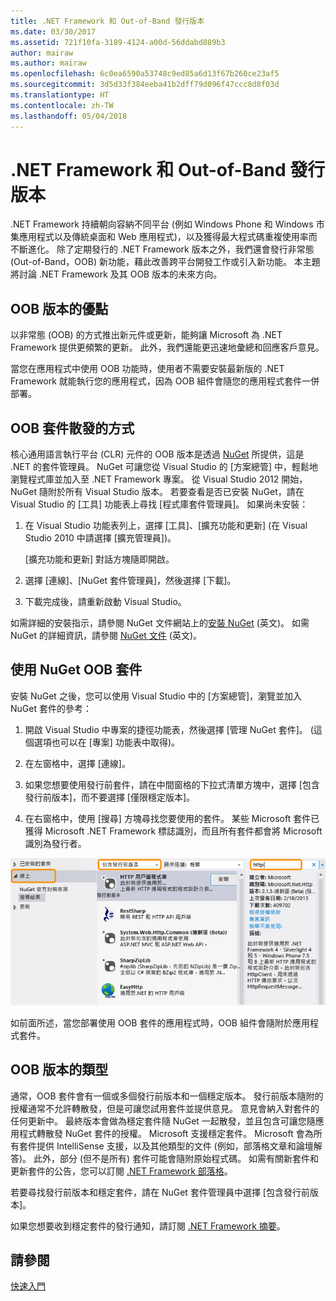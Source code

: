 ```yaml
---
title: .NET Framework 和 Out-of-Band 發行版本
ms.date: 03/30/2017
ms.assetid: 721f10fa-3189-4124-a00d-56ddabd889b3
author: mairaw
ms.author: mairaw
ms.openlocfilehash: 6c0ea6590a53748c9ed85a6d13f67b260ce23af5
ms.sourcegitcommit: 3d5d33f384eeba41b2dff79d096f47ccc8d8f03d
ms.translationtype: HT
ms.contentlocale: zh-TW
ms.lasthandoff: 05/04/2018
---
```

# <a name="the-net-framework-and-out-of-band-releases"></a>.NET Framework 和 Out-of-Band 發行版本
.NET Framework 持續朝向容納不同平台 (例如 Windows Phone 和 Windows 市集應用程式以及傳統桌面和 Web 應用程式)，以及獲得最大程式碼重複使用率而不斷進化。 除了定期發行的 .NET Framework 版本之外，我們還會發行非常態 (Out-of-Band，OOB) 新功能，藉此改善跨平台開發工作或引入新功能。 本主題將討論 .NET Framework 及其 OOB 版本的未來方向。  
  
## <a name="advantages-of-oob-releases"></a>OOB 版本的優點  
 以非常態 (OOB) 的方式推出新元件或更新，能夠讓 Microsoft 為 .NET Framework 提供更頻繁的更新。 此外，我們還能更迅速地彙總和回應客戶意見。  
  
 當您在應用程式中使用 OOB 功能時，使用者不需要安裝最新版的 .NET Framework 就能執行您的應用程式，因為 OOB 組件會隨您的應用程式套件一併部署。  
  
## <a name="how-oob-packages-are-distributed"></a>OOB 套件散發的方式  
核心通用語言執行平台 (CLR) 元件的 OOB 版本是透過 [NuGet](https://www.nuget.org/) 所提供，這是 .NET 的套件管理員。 NuGet 可讓您從 Visual Studio 的 [方案總管] 中，輕鬆地瀏覽程式庫並加入至 .NET Framework 專案。 從 Visual Studio 2012 開始，NuGet 隨附於所有 Visual Studio 版本。 若要查看是否已安裝 NuGet，請在 Visual Studio 的 [工具] 功能表上尋找 [程式庫套件管理員]。 如果尚未安裝：  
  
1.  在 Visual Studio 功能表列上，選擇 [工具]、[擴充功能和更新] (在 Visual Studio 2010 中請選擇 [擴充管理員])。  
  
     [擴充功能和更新] 對話方塊隨即開啟。  
  
2.  選擇 [連線]、[NuGet 套件管理員]，然後選擇 [下載]。  
  
3.  下載完成後，請重新啟動 Visual Studio。  
  
 如需詳細的安裝指示，請參閱 NuGet 文件網站上的[安裝 NuGet](http://docs.nuget.org/docs/start-here/installing-nuget) (英文)。 如需 NuGet 的詳細資訊，請參閱 [NuGet 文件](http://docs.nuget.org/) (英文)。  
  
## <a name="using-a-nuget-oob-package"></a>使用 NuGet OOB 套件  
 安裝 NuGet 之後，您可以使用 Visual Studio 中的 [方案總管]，瀏覽並加入 NuGet 套件的參考：  
  
1.  開啟 Visual Studio 中專案的捷徑功能表，然後選擇 [管理 NuGet 套件]。 (這個選項也可以在 [專案] 功能表中取得)。  
  
2.  在左窗格中，選擇 [連線]。  
  
3.  如果您想要使用發行前套件，請在中間窗格的下拉式清單方塊中，選擇 [包含發行前版本]，而不要選擇 [僅限穩定版本]。  
  
4.  在右窗格中，使用 [搜尋] 方塊尋找您要使用的套件。 某些 Microsoft 套件已獲得 Microsoft .NET Framework 標誌識別，而且所有套件都會將 Microsoft 識別為發行者。  
  
 ![NuGet 封裝管理員](../../../docs/framework/get-started/media/clrnugetdialog.png "clrNugetDialog")  
  
 如前面所述，當您部署使用 OOB 套件的應用程式時，OOB 組件會隨附於應用程式套件。  
  
## <a name="types-of-oob-releases"></a>OOB 版本的類型  
 通常，OOB 套件會有一個或多個發行前版本和一個穩定版本。 發行前版本隨附的授權通常不允許轉散發，但是可讓您試用套件並提供意見。 意見會納入對套件的任何更新中。 最終版本會做為穩定套件隨 NuGet 一起散發，並且包含可讓您隨應用程式轉散發 NuGet 套件的授權。 Microsoft 支援穩定套件。 Microsoft 會為所有套件提供 IntelliSense 支援，以及其他類型的文件 (例如，部落格文章和論壇解答)。 此外，部分 (但不是所有) 套件可能會隨附原始程式碼。 如需有關新套件和更新套件的公告，您可以訂閱 [.NET Framework 部落格](http://blogs.msdn.com/b/dotnet/)。  
  
 若要尋找發行前版本和穩定套件，請在 NuGet 套件管理員中選擇 [包含發行前版本]。  
  
 如果您想要收到穩定套件的發行通知，請訂閱 [.NET Framework 摘要](https://nuget.org/api/v2/curated-feeds/dotnetframework/Packages/)。  
  
## <a name="see-also"></a>請參閱  
 [快速入門](../../../docs/framework/get-started/index.md)
